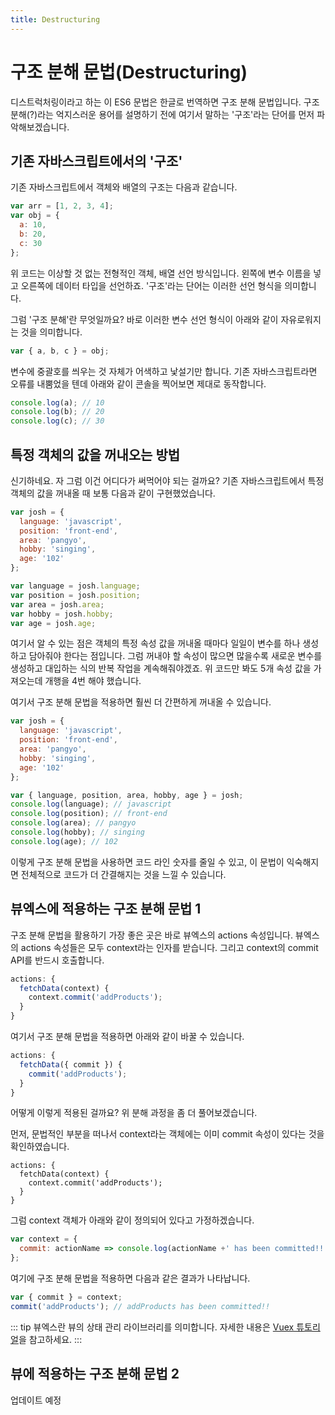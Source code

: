 ```yaml
---
title: Destructuring
---
```


# 구조 분해 문법(Destructuring)

디스트럭처링이라고 하는 이 ES6 문법은 한글로 번역하면 구조 분해 문법입니다. 구조 분해(?)라는 억지스러운 용어를 설명하기 전에 여기서 말하는 '구조'라는 단어를 먼저 파악해보겠습니다.

## 기존 자바스크립트에서의 '구조'

기존 자바스크립트에서 객체와 배열의 구조는 다음과 같습니다.

```js
var arr = [1, 2, 3, 4];
var obj = {
  a: 10,
  b: 20,
  c: 30
};
```

위 코드는 이상할 것 없는 전형적인 객체, 배열 선언 방식입니다. 왼쪽에 변수 이름을 넣고 오른쪽에 데이터 타입을 선언하죠. '구조'라는 단어는 이러한 선언 형식을 의미합니다.

그럼 '구조 분해'란 무엇일까요? 바로 이러한 변수 선언 형식이 아래와 같이 자유로워지는 것을 의미합니다.

```js
var { a, b, c } = obj;
```

변수에 중괄호를 씌우는 것 자체가 어색하고 낯설기만 합니다. 기존 자바스크립트라면 오류를 내뿜었을 텐데 아래와 같이 콘솔을 찍어보면 제대로 동작합니다.

```js
console.log(a); // 10
console.log(b); // 20
console.log(c); // 30
```

## 특정 객체의 값을 꺼내오는 방법

신기하네요. 자 그럼 이건 어디다가 써먹어야 되는 걸까요?
기존 자바스크립트에서 특정 객체의 값을 꺼내올 때 보통 다음과 같이 구현했었습니다.

```js
var josh = {
  language: 'javascript',
  position: 'front-end',
  area: 'pangyo',
  hobby: 'singing',
  age: '102'
};

var language = josh.language;
var position = josh.position;
var area = josh.area;
var hobby = josh.hobby;
var age = josh.age;
```

여기서 알 수 있는 점은 객체의 특정 속성 값을 꺼내올 때마다 일일이 변수를 하나 생성하고 담아줘야 한다는 점입니다.
그럼 꺼내야 할 속성이 많으면 많을수록 새로운 변수를 생성하고 대입하는 식의 반복 작업을 계속해줘야겠죠.
위 코드만 봐도 5개 속성 값을 가져오는데 개행을 4번 해야 했습니다.

여기서 구조 분해 문법을 적용하면 훨씬 더 간편하게 꺼내올 수 있습니다.

```js
var josh = {
  language: 'javascript',
  position: 'front-end',
  area: 'pangyo',
  hobby: 'singing',
  age: '102'
};

var { language, position, area, hobby, age } = josh;
console.log(language); // javascript
console.log(position); // front-end
console.log(area); // pangyo
console.log(hobby); // singing
console.log(age); // 102
```

이렇게 구조 분해 문법을 사용하면 코드 라인 숫자를 줄일 수 있고, 이 문법이 익숙해지면 전체적으로 코드가 더 간결해지는 것을 느낄 수 있습니다.

## 뷰엑스에 적용하는 구조 분해 문법 1

구조 분해 문법을 활용하기 가장 좋은 곳은 바로 뷰엑스의 actions 속성입니다. 뷰엑스의 actions 속성들은 모두 context라는 인자를 받습니다. 그리고 context의 commit API를 반드시 호출합니다.

```js
actions: {
  fetchData(context) {
    context.commit('addProducts');
  }
}
```

여기서 구조 분해 문법을 적용하면 아래와 같이 바꿀 수 있습니다.

```js
actions: {
  fetchData({ commit }) {
    commit('addProducts');
  }
}
```

어떻게 이렇게 적용된 걸까요? 위 분해 과정을 좀 더 풀어보겠습니다.

먼저, 문법적인 부분을 떠나서 context라는 객체에는 이미 commit 속성이 있다는 것을 확인하였습니다.

```js{3}
actions: {
  fetchData(context) {
    context.commit('addProducts');
  }
}
```

그럼 context 객체가 아래와 같이 정의되어 있다고 가정하겠습니다.

```js
var context = {
  commit: actionName => console.log(actionName +' has been committed!!')
};
```

여기에 구조 분해 문법을 적용하면 다음과 같은 결과가 나타납니다.

```js
var { commit } = context;
commit('addProducts'); // addProducts has been committed!!
```

::: tip
뷰엑스란 뷰의 상태 관리 라이브러리를 의미합니다. 자세한 내용은 [Vuex 튜토리얼](https://joshua1988.github.io/web-development/vuejs/vuex-start/)을 참고하세요.
:::

## 뷰에 적용하는 구조 분해 문법 2

업데이트 예정